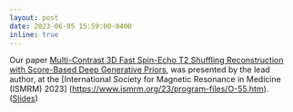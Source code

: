 ```yaml
---
layout: post
date: 2023-06-05 15:59:00-0400
inline: true
---
```


Our paper [Multi-Contrast 3D Fast Spin-Echo T2 Shuffling Reconstruction with Score-Based Deep Generative Priors](https://asad-aali.github.io/assets/html/ismrm23/t2-score), was presented by the lead author, at the [International Society for Magnetic Resonance in Medicine (ISMRM) 2023] (https://www.ismrm.org/23/program-files/O-55.htm). ([Slides](https://asad-aali.github.io/assets/html/ismrm23/t2-score))